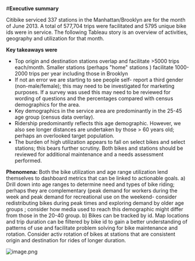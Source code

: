 #**Executive summary**

Citibike serviced 337 stations in the Manhattan/Brooklyn are for the month of June 2013. A total of 577,704 trips were facilitated and 5795 unique bike ids were in service.
The following Tableau story is an overview of activities, geography and utilization for that month.

**Key takeaways were**
*	Top origin and destination stations overlap and facilitate >5000 trips each/month. Smaller stations (perhaps "home" stations ) facilitate 1000-2000 trips per year including those in Brooklyn
*	If not an error we are starting to see people self- report a third gender (non-male/female); this may need to be investigated for marketing purposes. If a survey was used this may need to be reviewed for wording of questions and the percentages compared with census demographics for the area.
*	Key demographics in the service area are predominantly in the 25-45 age group (census data overlay).
*	Ridership predominantly reflects this age demographic. However, we also see longer distances are undertaken by those > 60 years old; perhaps an overlooked target population.
*	The burden of high utilization appears to fall on select bikes and select stations; this bears further scrutiny. Both bikes and stations should be reviewed for additional maintenance and a needs assessment performed. 

**Phenomena:**
Both the bike utilization and age range utilization lend themselves to dashboard metrics that can be linked to actionable goals.
a)	Drill down into age ranges to determine need and types of bike riding; perhaps they are complementary (peak demand for workers during the week and peak demand for recreational use on the weekend- consider redistributing bikes during peak times and exploring demand by older age groups ; consider how media used to reach this demographic might differ from those in the 20-40 group.
b)	Bikes can be tracked by id. Map locations and trip duration can be filtered by bike id to gain a better understanding of patterns of use and facilitate problem solving for bike maintenance and rotation. Consider activ rotation of bikes at stations that are consistent origin and destination for rides of longer duration.

![image.png](attachment:image.png)


